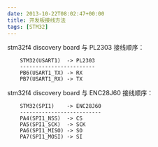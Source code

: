 ```yaml
---
date: 2013-10-22T08:02:47+00:00
title: 开发板接线方法
tags: [STM32]
---
```


stm32f4 discovery board 与 PL2303 接线顺序：

```
    STM32(USART1)  -> PL2303
    ------------------------
    PB6(USART1_TX) -> RX
    PB7(USART1_RX) -> TX
```

stm32f4 discovery board 与 ENC28J60 接线顺序：

```
    STM32(SPI1)    -> ENC28J60
    --------------------------
    PA4(SPI1_NSS)  -> CS
    PA5(SPI1_SCK)  -> SCK
    PA6(SPI1_MISO) -> SO
    PA7(SPI1_MOSI) -> SI
```

